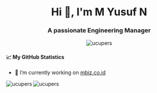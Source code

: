 <h1 align="center">Hi 👋, I'm M Yusuf N</h1>
<h3 align="center">A passionate Engineering Manager</h3>

<p align="center"> <img src="https://komarev.com/ghpvc/?username=ucupers&label=Profile%20views&color=0e75b6&style=flat" alt="ucupers" /> </p>

[]() 



#### 📈 My GitHub Statistics

- 🔭 I’m currently working on [mbiz.co.id](https://www.mbiz.web.id)

<p><img align="left" src="https://github-readme-streak-stats.herokuapp.com/?user=ucupers&" alt="ucupers" /></p>
<p><img align="left" src="https://github-readme-stats.vercel.app/api/top-langs?username=ucupers&show_icons=true&locale=en&layout=compact&langs_count=8" alt="ucupers" /></p>

